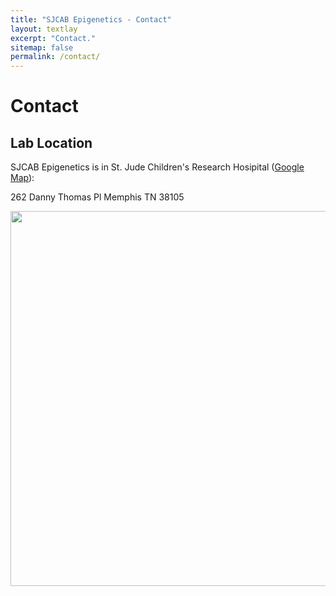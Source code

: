 ```yaml
---
title: "SJCAB Epigenetics - Contact"
layout: textlay
excerpt: "Contact."
sitemap: false
permalink: /contact/
---
```


# Contact

## Lab Location

SJCAB Epigenetics is in St. Jude Children's Research Hosipital ([Google Map](https://goo.gl/maps/M9rXDvoqqMUS3Jiy5)):

262 Danny Thomas Pl
Memphis TN 38105

<img src="{{ site.url }}{{ site.baseurl }}/images/contactpic/map.png" style="width: 600px">
